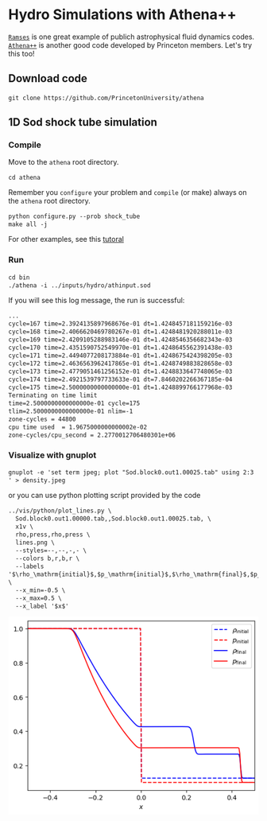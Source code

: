# Hydro Simulations with Athena++

[`Ramses`](https://bitbucket.org/rteyssie/ramses) is one great example of publich astrophysical fluid dynamics codes. 
[`Athena++`](https://github.com/PrincetonUniversity/athena) is another good code developed by Princeton members. Let's try this too!

## Download code

```
git clone https://github.com/PrincetonUniversity/athena
```

## 1D Sod shock tube simulation

### Compile

Move to the `athena` root directory.

```
cd athena
```

Remember you `configure` your problem and `compile` (or make) always on the `athena` root directory.

```
python configure.py --prob shock_tube
make all -j
```

For other examples, see this [tutoral](https://github.com/PrincetonUniversity/athena/wiki/Tutorial)

### Run

```
cd bin
./athena -i ../inputs/hydro/athinput.sod
```

If you will see this log message, the run is successful:
```
...
cycle=167 time=2.3924135897968676e-01 dt=1.4248457181159216e-03
cycle=168 time=2.4066620469780267e-01 dt=1.4248481920288011e-03
cycle=169 time=2.4209105288983146e-01 dt=1.4248546356682343e-03
cycle=170 time=2.4351590752549970e-01 dt=1.4248645562391438e-03
cycle=171 time=2.4494077208173884e-01 dt=1.4248675424398205e-03
cycle=172 time=2.4636563962417865e-01 dt=1.4248749883828658e-03
cycle=173 time=2.4779051461256152e-01 dt=1.4248833647748065e-03
cycle=174 time=2.4921539797733633e-01 dt=7.8460202266367185e-04
cycle=175 time=2.5000000000000000e-01 dt=1.4248899766177968e-03
Terminating on time limit
time=2.5000000000000000e-01 cycle=175
tlim=2.5000000000000000e-01 nlim=-1
zone-cycles = 44800
cpu time used  = 1.9675000000000002e-02
zone-cycles/cpu_second = 2.2770012706480301e+06
```

### Visualize with gnuplot

```
gnuplot -e 'set term jpeg; plot "Sod.block0.out1.00025.tab" using 2:3 ' > density.jpeg
```

or you can use python plotting script provided by the code

```
../vis/python/plot_lines.py \
  Sod.block0.out1.00000.tab,,Sod.block0.out1.00025.tab, \
  x1v \
  rho,press,rho,press \
  lines.png \
  --styles=--,--,-,- \
  --colors b,r,b,r \
  --labels '$\rho_\mathrm{initial}$,$p_\mathrm{initial}$,$\rho_\mathrm{final}$,$p_\mathrm{final}$' \
  --x_min=-0.5 \
  --x_max=0.5 \
  --x_label '$x$'
```

![Sod](lines.png)
